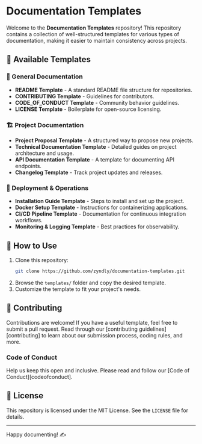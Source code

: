 # Documentation Templates

Welcome to the **Documentation Templates** repository! This repository contains a collection of well-structured templates for various types of documentation, making it easier to maintain consistency across projects.

## 📜 Available Templates

### 📝 General Documentation
- **README Template** - A standard README file structure for repositories.
- **CONTRIBUTING Template** - Guidelines for contributors.
- **CODE_OF_CONDUCT Template** - Community behavior guidelines.
- **LICENSE Template** - Boilerplate for open-source licensing.

### 🏗️ Project Documentation
- **Project Proposal Template** - A structured way to propose new projects.
- **Technical Documentation Template** - Detailed guides on project architecture and usage.
- **API Documentation Template** - A template for documenting API endpoints.
- **Changelog Template** - Track project updates and releases.

### 🚀 Deployment & Operations
- **Installation Guide Template** - Steps to install and set up the project.
- **Docker Setup Template** - Instructions for containerizing applications.
- **CI/CD Pipeline Template** - Documentation for continuous integration workflows.
- **Monitoring & Logging Template** - Best practices for observability.

## 📂 How to Use
1. Clone this repository:
   ```sh
   git clone https://github.com/zyndly/documentation-templates.git
   ```
2. Browse the `templates/` folder and copy the desired template.
3. Customize the template to fit your project's needs.

## 🤝 Contributing
Contributions are welcome! If you have a useful template, feel free to submit a pull request.
Read through our [contributing guidelines][contributing] to learn about our submission process, coding rules, and more.

### Code of Conduct

Help us keep this open and inclusive. Please read and follow our [Code of Conduct][codeofconduct].

## 📜 License
This repository is licensed under the MIT License. See the `LICENSE` file for details.

---

Happy documenting! ✍️

